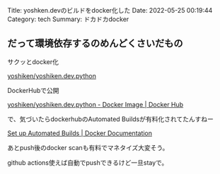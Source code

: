 Title: yoshken.devのビルドをdocker化した
Date: 2022-05-25 00:19:44
Category: tech
Summary: ドカドカdocker

## だって環境依存するのめんどくさいだもの

サクッとdocker化

[yoshiken/yoshiken.dev.python](https://github.com/yoshiken/yoshiken.dev.python)

DockerHubで公開

[yoshiken/yoshiken.dev.python - Docker Image | Docker Hub](https://hub.docker.com/r/yoshiken/yoshiken.dev.python)

で、気づいたらdockerhubのAutomated Buildsが有料化されてたんすねー

[Set up Automated Builds | Docker Documentation](https://docs.docker.com/docker-hub/builds/)

あとpush後のdocker scanも有料でマネタイズ大変そう。

github actions使えば自動でpushできるけど一旦stayで。
